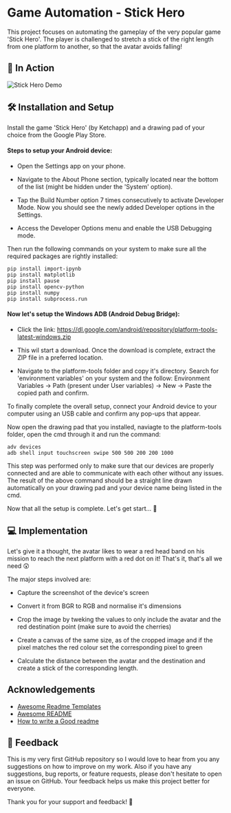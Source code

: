 
# Game Automation - Stick Hero

This project focuses on automating the gameplay of the very popular game 'Stick Hero'. The player is challenged to stretch a stick of the right length from one platform to another, so that the avatar avoids falling! 



## :running: In Action

![Stick Hero Demo](https://github.com/shritejtekale/game-automation-stick-hero/blob/main/Stick%20Hero%20Demo.gif)


## :hammer_and_wrench: Installation and Setup

Install the game 'Stick Hero' (by Ketchapp) and a drawing pad of your choice from the Google Play Store. 

#### Steps to setup your Android device:

* Open the Settings app on your phone.

* Navigate to the About Phone section, typically located near the bottom of the list (might be hidden under the 'System' option).

* Tap the Build Number option 7 times consecutively to activate Developer Mode. Now you should see the newly added Developer options in the Settings.

* Access the Developer Options menu and enable the USB Debugging mode.

Then run the following commands on your system to make sure all the required packages are rightly installed:

    pip install import-ipynb
    pip install matplotlib
    pip install pause
    pip install opencv-python
    pip install numpy
    pip install subprocess.run

#### Now let's setup the Windows ADB (Android Debug Bridge):

* Click the link: https://dl.google.com/android/repository/platform-tools-latest-windows.zip 

* This wil start a download. Once the download is complete, extract the ZIP file in a preferred location.

* Navigate to the platform-tools folder and copy it's directory. Search for 'environment variables' on your system and the follow: Environment Variables -> Path (present under User variables) -> New -> Paste the copied path and confirm.

To finally complete the overall setup, connect your Android device to your computer using an USB cable and confirm any pop-ups that appear.

Now open the drawing pad that you installed, naviagte to the platform-tools folder, open the cmd through it and run the command: 

    adv devices
    adb shell input touchscreen swipe 500 500 200 200 1000

This step was performed only to make sure that our devices are properly connected and are able to communicate with each other without any issues. The result of the above command should be a straight line drawn automatically on your drawing pad and your device name being listed in the cmd.

Now that all the setup is complete. Let's get start... :rocket:
## :computer: Implementation 

Let's give it a thought, the avatar likes to wear a red head band on his mission to reach the next platform with a red dot on it! That's it, that's all we need :astonished:

The major steps involved are:

* Capture the screenshot of the device's screen

* Convert it from BGR to RGB and normalise it's dimensions

* Crop the image by tweking the values to only include the avatar and the red destination point (make sure to avoid the cherries)

* Create a canvas of the same size, as of the cropped image and if the pixel matches the red colour set the corresponding pixel to green

* Calculate the distance between the avatar and the destination and create a stick of the corresponding length.

## Acknowledgements

 - [Awesome Readme Templates](https://awesomeopensource.com/project/elangosundar/awesome-README-templates)
 - [Awesome README](https://github.com/matiassingers/awesome-readme)
 - [How to write a Good readme](https://bulldogjob.com/news/449-how-to-write-a-good-readme-for-your-github-project)


## :mega: Feedback

This is my very first GitHub repository so I would love to hear from you any suggestions on how to improve on my work. Also if you have any suggestions, bug reports, or feature requests, please don't hesitate to open an issue on GitHub. Your feedback helps us make this project better for everyone.

Thank you for your support and feedback! :pray:
